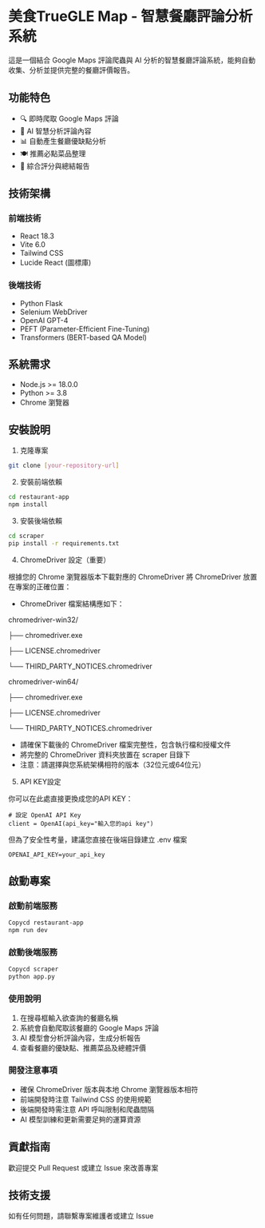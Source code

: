 # 美食TrueGLE Map - 智慧餐廳評論分析系統

這是一個結合 Google Maps 評論爬蟲與 AI 分析的智慧餐廳評論系統，能夠自動收集、分析並提供完整的餐廳評價報告。

## 功能特色

- 🔍 即時爬取 Google Maps 評論
- 🤖 AI 智慧分析評論內容
- 📊 自動產生餐廳優缺點分析
- 🍽️ 推薦必點菜品整理
- 💯 綜合評分與總結報告

## 技術架構

### 前端技術
- React 18.3
- Vite 6.0
- Tailwind CSS
- Lucide React (圖標庫)

### 後端技術
- Python Flask
- Selenium WebDriver
- OpenAI GPT-4
- PEFT (Parameter-Efficient Fine-Tuning)
- Transformers (BERT-based QA Model)

## 系統需求

- Node.js >= 18.0.0
- Python >= 3.8
- Chrome 瀏覽器

## 安裝說明

1. 克隆專案
```bash
git clone [your-repository-url]
```

2. 安裝前端依賴
```bash
cd restaurant-app
npm install
```

3. 安裝後端依賴
```bash
cd scraper
pip install -r requirements.txt
```

4. ChromeDriver 設定（重要）

根據您的 Chrome 瀏覽器版本下載對應的 ChromeDriver
將 ChromeDriver 放置在專案的正確位置：
- ChromeDriver 檔案結構應如下：

chromedriver-win32/

├── chromedriver.exe

├── LICENSE.chromedriver

└── THIRD_PARTY_NOTICES.chromedriver

chromedriver-win64/

├── chromedriver.exe

├── LICENSE.chromedriver

└── THIRD_PARTY_NOTICES.chromedriver

- 請確保下載後的 ChromeDriver 檔案完整性，包含執行檔和授權文件
- 將完整的 ChromeDriver 資料夾放置在 scraper 目錄下
- 注意：請選擇與您系統架構相符的版本（32位元或64位元）


5. API KEY設定

你可以在此處直接更換成您的API KEY：
```
# 設定 OpenAI API Key
client = OpenAI(api_key="輸入您的api key")
```

但為了安全性考量，建議您直接在後端目錄建立 .env 檔案
```
OPENAI_API_KEY=your_api_key
```

## 啟動專案

### 啟動前端服務

```bash
Copycd restaurant-app
npm run dev
```

### 啟動後端服務

```bash
Copycd scraper
python app.py
```

### 使用說明

1. 在搜尋框輸入欲查詢的餐廳名稱
2. 系統會自動爬取該餐廳的 Google Maps 評論
3. AI 模型會分析評論內容，生成分析報告
4. 查看餐廳的優缺點、推薦菜品及總體評價

### 開發注意事項

* 確保 ChromeDriver 版本與本地 Chrome 瀏覽器版本相符
* 前端開發時注意 Tailwind CSS 的使用規範
* 後端開發時需注意 API 呼叫限制和爬蟲間隔
* AI 模型訓練和更新需要足夠的運算資源

## 貢獻指南
歡迎提交 Pull Request 或建立 Issue 來改善專案

## 技術支援
如有任何問題，請聯繫專案維護者或建立 Issue

